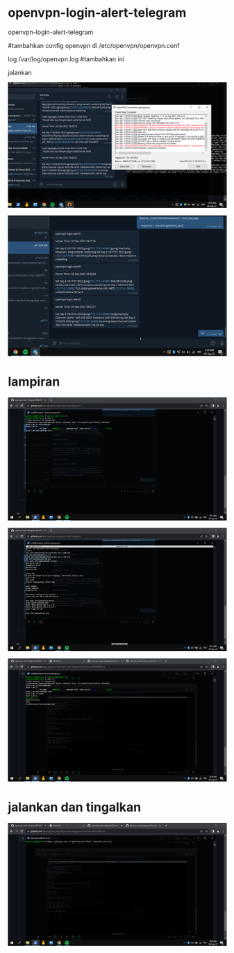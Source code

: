 # openvpn-login-alert-telegram
openvpn-login-alert-telegram


#tambahkan config openvpn di /etc/openvpn/openvpn.conf

log /var/log/openvpn.log #tambahkan ini

jalankan



![image](https://github.com/agungsoboru/openvpn-alert-telegram/blob/main/gambar/Screenshot%20(71).png)

![image](https://github.com/agungsoboru/openvpn-alert-telegram/blob/main/gambar/Capture.PNG)

# lampiran

![image](https://github.com/agungsoboru/openvpn-alert-telegram/blob/main/gambar/Screenshot%20(75).png)

![image](https://github.com/agungsoboru/openvpn-alert-telegram/blob/main/gambar/Screenshot%20(76).png)

![image](https://github.com/agungsoboru/openvpn-alert-telegram/blob/main/gambar/Screenshot%20(77).png)

# jalankan dan tingalkan
![image](https://github.com/agungsoboru/openvpn-alert-telegram/blob/main/gambar/Screenshot%20(78).png)

